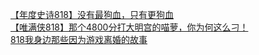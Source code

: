 [【年度史诗818】没有最狗血，只有更狗血](http://tieba.baidu.com/p/2719498420?see_lz=1&pn=)   
[【唯满侠818】那个4800分打大明宫的喵萝，你为何这么刁！](http://tieba.baidu.com/p/2718197504?see_lz=1&pn=)   
[818我身边那些因为游戏离婚的故事](http://tieba.baidu.com/p/2718904476?see_lz=1&pn=)   
